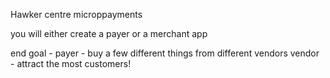 Hawker centre microppayments

you will either create a payer or a merchant app

end goal - payer - buy a few different things from different vendors
vendor - attract the most customers!
